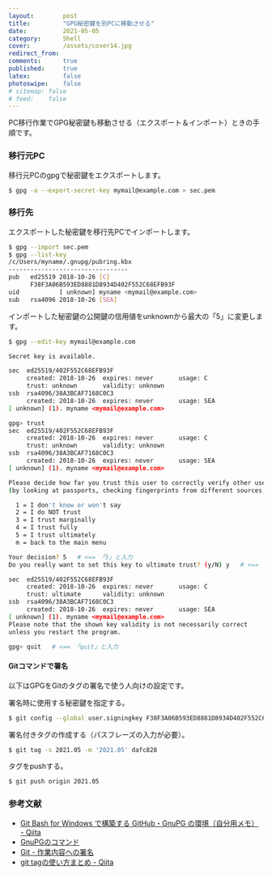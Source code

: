 ```yaml
---
layout:        post
title:         "GPG秘密鍵を別PCに移動させる"
date:          2021-05-05
category:      Shell
cover:         /assets/cover14.jpg
redirect_from:
comments:      true
published:     true
latex:         false
photoswipe:    false
# sitemap: false
# feed:    false
---
```


PC移行作業でGPG秘密鍵も移動させる（エクスポート＆インポート）ときの手順です。

### 移行元PC

移行元PCのgpgで秘密鍵をエクスポートします。

```bash
$ gpg -a --export-secret-key mymail@example.com > sec.pem
```

### 移行先

エクスポートした秘密鍵を移行先PCでインポートします。

```bash
$ gpg --import sec.pem
$ gpg --list-key
/c/Users/myname/.gnupg/pubring.kbx
---------------------------------
pub   ed25519 2018-10-26 [C]
      F38F3A06B593ED8881D8934D402F552C68EFB93F
uid           [ unknown] myname <mymail@example.com>
sub   rsa4096 2018-10-26 [SEA]
```

インポートした秘密鍵の公開鍵の信用値をunknownから最大の「5」に変更します。

```bash
$ gpg --edit-key mymail@example.com

Secret key is available.

sec  ed25519/402F552C68EFB93F
     created: 2018-10-26  expires: never       usage: C
     trust: unknown       validity: unknown
ssb  rsa4096/38A3BCAF7168C0C3
     created: 2018-10-26  expires: never       usage: SEA
[ unknown] (1). myname <mymail@example.com>

gpg> trust
sec  ed25519/402F552C68EFB93F
     created: 2018-10-26  expires: never       usage: C
     trust: unknown       validity: unknown
ssb  rsa4096/38A3BCAF7168C0C3
     created: 2018-10-26  expires: never       usage: SEA
[ unknown] (1). myname <mymail@example.com>

Please decide how far you trust this user to correctly verify other users keys
(by looking at passports, checking fingerprints from different sources, etc.)

  1 = I don't know or won't say
  2 = I do NOT trust
  3 = I trust marginally
  4 = I trust fully
  5 = I trust ultimately
  m = back to the main menu

Your decision? 5   # <== 「5」と入力
Do you really want to set this key to ultimate trust? (y/N) y   # <== 「y」と入力

sec  ed25519/402F552C68EFB93F
     created: 2018-10-26  expires: never       usage: C
     trust: ultimate      validity: unknown
ssb  rsa4096/38A3BCAF7168C0C3
     created: 2018-10-26  expires: never       usage: SEA
[ unknown] (1). myname <mymail@example.com>
Please note that the shown key validity is not necessarily correct
unless you restart the program.

gpg> quit   # <== 「quit」と入力
```

#### Gitコマンドで署名

以下はGPGをGitのタグの署名で使う人向けの設定です。

署名時に使用する秘密鍵を指定する。

```bash
$ git config --global user.signingkey F38F3A06B593ED8881D8934D402F552C68EFB93F
```

署名付きタグの作成する（パスフレーズの入力が必要）。

```bash
$ git tag -s 2021.05 -m '2021.05' dafc828
```

タグをpushする。

```bash
$ git push origin 2021.05
```


### 参考文献

- [Git Bash for Windows で構築する GitHub・GnuPG の環境（自分用メモ） - Qiita](https://web.archive.org/web/20201101014836/https://qiita.com/sprout2000/items/e67053e09380c2227500)
- [GnuPGのコマンド](https://web.archive.org/web/20190511014248/http://www.nina.jp/server/windows/gpg/commands.html)
- [Git - 作業内容への署名](https://git-scm.com/book/ja/v2/Git-%E3%81%AE%E3%81%95%E3%81%BE%E3%81%96%E3%81%BE%E3%81%AA%E3%83%84%E3%83%BC%E3%83%AB-%E4%BD%9C%E6%A5%AD%E5%86%85%E5%AE%B9%E3%81%B8%E3%81%AE%E7%BD%B2%E5%90%8D)
- [git tagの使い方まとめ - Qiita](https://qiita.com/growsic/items/ed67e03fda5ab7ef9d08)

